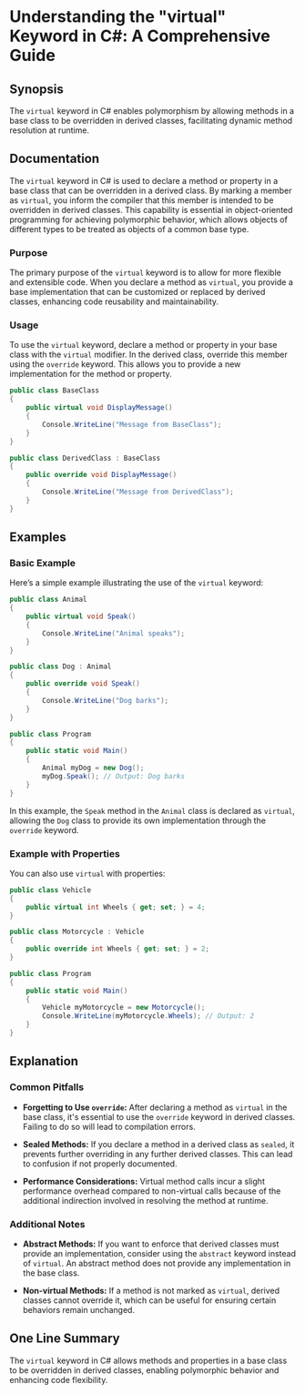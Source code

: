 <!--
Meta Description: # Understanding the "virtual" Keyword in C#: A Comprehensive Guide ## Synopsis The `virtual` keyword in C# enables polymorphism by allowing methods in...
Meta Keywords: virtual, class, public, method, keyword
-->

# Understanding the "virtual" Keyword in C#: A Comprehensive Guide

## Synopsis
The `virtual` keyword in C# enables polymorphism by allowing methods in a base class to be overridden in derived classes, facilitating dynamic method resolution at runtime.

## Documentation
The `virtual` keyword in C# is used to declare a method or property in a base class that can be overridden in a derived class. By marking a member as `virtual`, you inform the compiler that this member is intended to be overridden in derived classes. This capability is essential in object-oriented programming for achieving polymorphic behavior, which allows objects of different types to be treated as objects of a common base type.

### Purpose
The primary purpose of the `virtual` keyword is to allow for more flexible and extensible code. When you declare a method as `virtual`, you provide a base implementation that can be customized or replaced by derived classes, enhancing code reusability and maintainability.

### Usage
To use the `virtual` keyword, declare a method or property in your base class with the `virtual` modifier. In the derived class, override this member using the `override` keyword. This allows you to provide a new implementation for the method or property.

```csharp
public class BaseClass
{
    public virtual void DisplayMessage()
    {
        Console.WriteLine("Message from BaseClass");
    }
}

public class DerivedClass : BaseClass
{
    public override void DisplayMessage()
    {
        Console.WriteLine("Message from DerivedClass");
    }
}
```

## Examples

### Basic Example
Here’s a simple example illustrating the use of the `virtual` keyword:

```csharp
public class Animal
{
    public virtual void Speak()
    {
        Console.WriteLine("Animal speaks");
    }
}

public class Dog : Animal
{
    public override void Speak()
    {
        Console.WriteLine("Dog barks");
    }
}

public class Program
{
    public static void Main()
    {
        Animal myDog = new Dog();
        myDog.Speak(); // Output: Dog barks
    }
}
```

In this example, the `Speak` method in the `Animal` class is declared as `virtual`, allowing the `Dog` class to provide its own implementation through the `override` keyword.

### Example with Properties
You can also use `virtual` with properties:

```csharp
public class Vehicle
{
    public virtual int Wheels { get; set; } = 4;
}

public class Motorcycle : Vehicle
{
    public override int Wheels { get; set; } = 2;
}

public class Program
{
    public static void Main()
    {
        Vehicle myMotorcycle = new Motorcycle();
        Console.WriteLine(myMotorcycle.Wheels); // Output: 2
    }
}
```

## Explanation
### Common Pitfalls
- **Forgetting to Use `override`:** After declaring a method as `virtual` in the base class, it's essential to use the `override` keyword in derived classes. Failing to do so will lead to compilation errors.
  
- **Sealed Methods:** If you declare a method in a derived class as `sealed`, it prevents further overriding in any further derived classes. This can lead to confusion if not properly documented.

- **Performance Considerations:** Virtual method calls incur a slight performance overhead compared to non-virtual calls because of the additional indirection involved in resolving the method at runtime.

### Additional Notes
- **Abstract Methods:** If you want to enforce that derived classes must provide an implementation, consider using the `abstract` keyword instead of `virtual`. An abstract method does not provide any implementation in the base class.

- **Non-virtual Methods:** If a method is not marked as `virtual`, derived classes cannot override it, which can be useful for ensuring certain behaviors remain unchanged.

## One Line Summary
The `virtual` keyword in C# allows methods and properties in a base class to be overridden in derived classes, enabling polymorphic behavior and enhancing code flexibility.